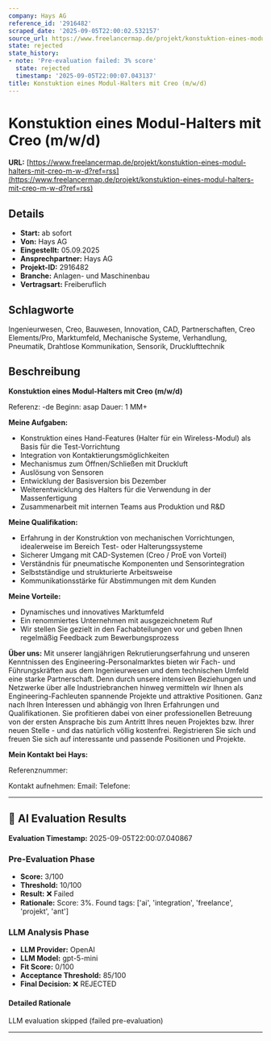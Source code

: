 ```yaml
---
company: Hays AG
reference_id: '2916482'
scraped_date: '2025-09-05T22:00:02.532157'
source_url: https://www.freelancermap.de/projekt/konstuktion-eines-modul-halters-mit-creo-m-w-d?ref=rss
state: rejected
state_history:
- note: 'Pre-evaluation failed: 3% score'
  state: rejected
  timestamp: '2025-09-05T22:00:07.043137'
title: Konstuktion eines Modul-Halters mit Creo (m/w/d)
---
```



# Konstuktion eines Modul-Halters mit Creo (m/w/d)
**URL:** [https://www.freelancermap.de/projekt/konstuktion-eines-modul-halters-mit-creo-m-w-d?ref=rss](https://www.freelancermap.de/projekt/konstuktion-eines-modul-halters-mit-creo-m-w-d?ref=rss)
## Details
- **Start:** ab sofort
- **Von:** Hays AG
- **Eingestellt:** 05.09.2025
- **Ansprechpartner:** Hays AG
- **Projekt-ID:** 2916482
- **Branche:** Anlagen- und Maschinenbau
- **Vertragsart:** Freiberuflich

## Schlagworte
Ingenieurwesen, Creo, Bauwesen, Innovation, CAD, Partnerschaften, Creo Elements/Pro, Marktumfeld, Mechanische Systeme, Verhandlung, Pneumatik, Drahtlose Kommunikation, Sensorik, Drucklufttechnik

## Beschreibung
**Konstuktion eines Modul-Halters mit Creo (m/w/d)**

Referenz: -de
Beginn: asap
Dauer: 1 MM+

**Meine Aufgaben:**

- Konstruktion eines Hand-Features (Halter für ein Wireless-Modul) als Basis für die Test-Vorrichtung
- Integration von Kontaktierungsmöglichkeiten
- Mechanismus zum Öffnen/Schließen mit Druckluft
- Auslösung von Sensoren
- Entwicklung der Basisversion bis Dezember
- Weiterentwicklung des Halters für die Verwendung in der Massenfertigung
- Zusammenarbeit mit internen Teams aus Produktion und R&D

**Meine Qualifikation:**

- Erfahrung in der Konstruktion von mechanischen Vorrichtungen, idealerweise im Bereich Test- oder Halterungssysteme
- Sicherer Umgang mit CAD-Systemen (Creo / ProE von Vorteil)
- Verständnis für pneumatische Komponenten und Sensorintegration
- Selbstständige und strukturierte Arbeitsweise
- Kommunikationsstärke für Abstimmungen mit dem Kunden

**Meine Vorteile:**

- Dynamisches und innovatives Marktumfeld
- Ein renommiertes Unternehmen mit ausgezeichnetem Ruf
- Wir stellen Sie gezielt in den Fachabteilungen vor und geben Ihnen regelmäßig Feedback zum Bewerbungsprozess

**Über uns:**
Mit unserer langjährigen Rekrutierungserfahrung und unseren Kenntnissen des Engineering-Personalmarktes bieten wir Fach- und Führungskräften aus dem Ingenieurwesen und dem technischen Umfeld eine starke Partnerschaft. Denn durch unsere intensiven Beziehungen und Netzwerke über alle Industriebranchen hinweg vermitteln wir Ihnen als Engineering-Fachleuten spannende Projekte und attraktive Positionen. Ganz nach Ihren Interessen und abhängig von Ihren Erfahrungen und Qualifikationen.
Sie profitieren dabei von einer professionellen Betreuung von der ersten Ansprache bis zum Antritt Ihres neuen Projektes bzw. Ihrer neuen Stelle - und das natürlich völlig kostenfrei.
Registrieren Sie sich und freuen Sie sich auf interessante und passende Positionen und Projekte.

**Mein Kontakt bei Hays:**

Referenznummer:

Kontakt aufnehmen:
Email:
Telefone:

---

## 🤖 AI Evaluation Results

**Evaluation Timestamp:** 2025-09-05T22:00:07.040867

### Pre-Evaluation Phase
- **Score:** 3/100
- **Threshold:** 10/100
- **Result:** ❌ Failed
- **Rationale:** Score: 3%. Found tags: ['ai', 'integration', 'freelance', 'projekt', 'ant']

### LLM Analysis Phase
- **LLM Provider:** OpenAI
- **LLM Model:** gpt-5-mini
- **Fit Score:** 0/100
- **Acceptance Threshold:** 85/100
- **Final Decision:** ❌ REJECTED

#### Detailed Rationale
LLM evaluation skipped (failed pre-evaluation)

---
